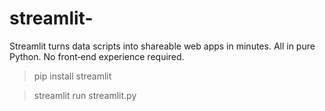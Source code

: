 # streamlit-
Streamlit turns data scripts into shareable web apps in minutes.
All in pure Python. No front‑end experience required.

> pip install streamlit

> streamlit run streamlit.py
